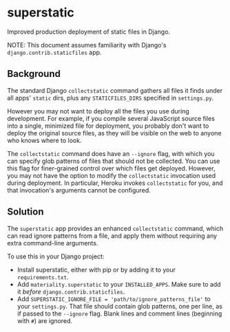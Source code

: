 # superstatic
Improved production deployment of static files in Django.

NOTE: This document assumes familiarity with Django's `django.contrib.staticfiles` app.

## Background 

The standard Django `collectstatic` command gathers all files it finds under all apps' `static` dirs, plus any
`STATICFILES_DIRS` specified in `settings.py`.  

However you may not want to deploy all the files you use during development.  For example, if you compile several
JavaScript source files into a single, minimized file for deployment, you probably don't want to deploy the
original source files, as they will be visible on the web to anyone who knows where to look.

The `collectstatic` command does have an `--ignore` flag, with which you can specify glob patterns of files that should
not be collected.  You can use this flag for finer-grained control over which files get deployed. However, you may
not have the option to modify the `collectstatic` invocation used during deployment. In particular, Heroku invokes
`collectstatic` for you, and that invocation's arguments cannot be configured.

## Solution

The `superstatic` app provides an enhanced `collectstatic` command, which can read ignore patterns from a file, 
and apply them without requiring any extra command-line arguments.

To use this in your Django project:

- Install superstatic, either with pip or by adding it to your `requirements.txt`.
- Add `materiality.superstatic` to your `INSTALLED_APPS`. Make sure to add it *before* `django.contrib.staticfiles`.
- Add `SUPERSTATIC_IGNORE_FILE = 'path/to/ignore_patterns_file'` to your `settings.py`.  That file should contain
  glob patterns, one per line, as if passed to the `--ignore` flag. Blank lines and comment lines (beginning with `#`)
  are ignored.

